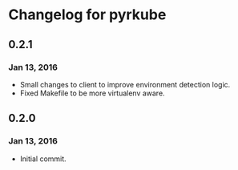# Changelog for pyrkube

## 0.2.1
### Jan 13, 2016
* Small changes to client to improve environment detection logic.
* Fixed Makefile to be more virtualenv aware.

## 0.2.0
### Jan 13, 2016
* Initial commit.
